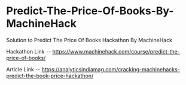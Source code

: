 # Predict-The-Price-Of-Books-By-MachineHack
Solution to Predict The Price Of Books Hackathon By MachineHack

Hackathon Link -- https://www.machinehack.com/course/predict-the-price-of-books/

Article Link -- https://analyticsindiamag.com/cracking-machinehacks-predict-the-book-price-hackathon/
